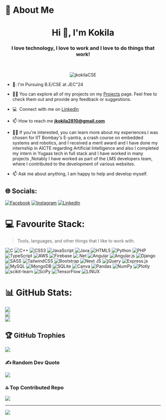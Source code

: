 # 💫 About Me
<h1 align="center">Hi 👋, I'm Kokila</h1>
<h3 align="center">I love technology, I love to work and I love to do things that work!</h3><br>
<p align="center"> <img src="https://komarev.com/ghpvc/?username=jkokilaCSE&label=Profile%20views&color=0e75b6&style=flat" alt="jkokilaCSE" /> </p>

- 🏫:  I'm Pursuing B.E/CSE at JEC"24<br>

* 👨‍💻 You can explore all of my projects on my [Projects](https://github.com/jkokilaCSE?tab=repositories) page. Feel free to check them out and provide any feedback or suggestions.<br>

*  :computer: &nbsp;Connect with me on [LinkedIn](https://www.linkedin.com/in/kokila-j-1b73311b4/) <br>

* 📫 How to reach me **jkokila2810@gmail.com** <br>

* 👨‍💻 If you're interested, you can learn more about my experiences.I was chosen for IIT Bombay's E-yantra, a crash course on embedded systems and robotics, and I received a merit award and I have done my internship in AICTE regarding Artificial Intelligence and also I completed my intern in Yugaas tech in full stack and I have worked in many projects ,Notably I have worked as part of the LMS developers team, where I contributed to the development of various websites.<br>

* 📫  Ask me about anything, I am happy to help and develop myself.


## 🌐 Socials:

[![Facebook](https://img.shields.io/badge/Facebook-%231877F2.svg?logo=Facebook&logoColor=white)](https://www.facebook.com/kokila.jayaraj.7)  [![Instagram](https://img.shields.io/badge/Instagram-%23E4405F.svg?logo=Instagram&logoColor=white)](https://instagram.com/__kokila__2002)  [![LinkedIn](https://img.shields.io/badge/LinkedIn-%230077B5.svg?logo=linkedin&logoColor=white)](https://www.linkedin.com/in/kokila-j-1b73311b4/)

# 💻 Favourite Stack:
> Tools, languages, and other things that I like to work with.<br>

![C](https://img.shields.io/badge/c-%2300599C.svg?style=for-the-badge&logo=c&logoColor=white) ![C++](https://img.shields.io/badge/c++-%2300599C.svg?style=for-the-badge&logo=c%2B%2B&logoColor=white) ![CSS3](https://img.shields.io/badge/css3-%231572B6.svg?style=for-the-badge&logo=css3&logoColor=white) ![JavaScript](https://img.shields.io/badge/javascript-%23323330.svg?style=for-the-badge&logo=javascript&logoColor=%23F7DF1E) ![Java](https://img.shields.io/badge/java-%23ED8B00.svg?style=for-the-badge&logo=java&logoColor=white) ![HTML5](https://img.shields.io/badge/html5-%23E34F26.svg?style=for-the-badge&logo=html5&logoColor=white) ![Python](https://img.shields.io/badge/python-3670A0?style=for-the-badge&logo=python&logoColor=ffdd54) ![PHP](https://img.shields.io/badge/php-%23777BB4.svg?style=for-the-badge&logo=php&logoColor=white) ![TypeScript](https://img.shields.io/badge/typescript-%23007ACC.svg?style=for-the-badge&logo=typescript&logoColor=white) ![AWS](https://img.shields.io/badge/AWS-%23FF9900.svg?style=for-the-badge&logo=amazon-aws&logoColor=white) ![Firebase](https://img.shields.io/badge/firebase-%23039BE5.svg?style=for-the-badge&logo=firebase) ![.Net](https://img.shields.io/badge/.NET-5C2D91?style=for-the-badge&logo=.net&logoColor=white) ![Angular](https://img.shields.io/badge/angular-%23DD0031.svg?style=for-the-badge&logo=angular&logoColor=white) ![Angular.js](https://img.shields.io/badge/angular.js-%23E23237.svg?style=for-the-badge&logo=angularjs&logoColor=white) ![Django](https://img.shields.io/badge/django-%23092E20.svg?style=for-the-badge&logo=django&logoColor=white) ![SASS](https://img.shields.io/badge/SASS-hotpink.svg?style=for-the-badge&logo=SASS&logoColor=white) ![TailwindCSS](https://img.shields.io/badge/tailwindcss-%2338B2AC.svg?style=for-the-badge&logo=tailwind-css&logoColor=white) ![Bootstrap](https://img.shields.io/badge/bootstrap-%23563D7C.svg?style=for-the-badge&logo=bootstrap&logoColor=white) ![Next JS](https://img.shields.io/badge/Next-black?style=for-the-badge&logo=next.js&logoColor=white) ![jQuery](https://img.shields.io/badge/jquery-%230769AD.svg?style=for-the-badge&logo=jquery&logoColor=white) ![Express.js](https://img.shields.io/badge/express.js-%23404d59.svg?style=for-the-badge&logo=express&logoColor=%2361DAFB) ![MySQL](https://img.shields.io/badge/mysql-%2300f.svg?style=for-the-badge&logo=mysql&logoColor=white) ![MongoDB](https://img.shields.io/badge/MongoDB-%234ea94b.svg?style=for-the-badge&logo=mongodb&logoColor=white) ![SQLite](https://img.shields.io/badge/sqlite-%2307405e.svg?style=for-the-badge&logo=sqlite&logoColor=white) ![Canva](https://img.shields.io/badge/Canva-%2300C4CC.svg?style=for-the-badge&logo=Canva&logoColor=white) ![Pandas](https://img.shields.io/badge/pandas-%23150458.svg?style=for-the-badge&logo=pandas&logoColor=white) ![NumPy](https://img.shields.io/badge/numpy-%23013243.svg?style=for-the-badge&logo=numpy&logoColor=white) ![Plotly](https://img.shields.io/badge/Plotly-%233F4F75.svg?style=for-the-badge&logo=plotly&logoColor=white) ![scikit-learn](https://img.shields.io/badge/scikit--learn-%23F7931E.svg?style=for-the-badge&logo=scikit-learn&logoColor=white) ![SciPy](https://img.shields.io/badge/SciPy-%230C55A5.svg?style=for-the-badge&logo=scipy&logoColor=%white) ![TensorFlow](https://img.shields.io/badge/TensorFlow-%23FF6F00.svg?style=for-the-badge&logo=TensorFlow&logoColor=white) ![LINUX](https://img.shields.io/badge/Linux-FCC624?style=for-the-badge&logo=linux&logoColor=black)
# 📊 GitHub Stats:
![](https://github-readme-stats.vercel.app/api?username=jkokilaCSE&theme=dark&hide_border=false&include_all_commits=false&count_private=false)<br/>
![](https://github-readme-streak-stats.herokuapp.com/?user=jkokilaCSE&theme=dark&hide_border=false)<br/>
![](https://github-readme-stats.vercel.app/api/top-langs/?username=jkokilaCSE&theme=dark&hide_border=false&include_all_commits=false&count_private=false&layout=compact)

## 🏆 GitHub Trophies
![](https://github-profile-trophy.vercel.app/?username=jkokilaCSE&theme=radical&no-frame=false&no-bg=true&margin-w=4)

### ✍️ Random Dev Quote
![](https://quotes-github-readme.vercel.app/api?type=horizontal&theme=radical)

### 🔝 Top Contributed Repo
![](https://github-contributor-stats.vercel.app/api?username=jkokilaCSE&limit=5&theme=dark&combine_all_yearly_contributions=true)

---
[![](https://visitcount.itsvg.in/api?id=jkokilaCSE&icon=0&color=0)](https://visitcount.itsvg.in)

